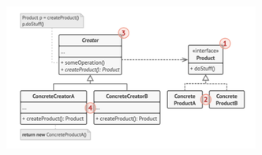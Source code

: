 ![Factory Method](https://github.com/muarshad01/CPP_Design_Patterns/blob/main/images/creational/factory_method.png)

